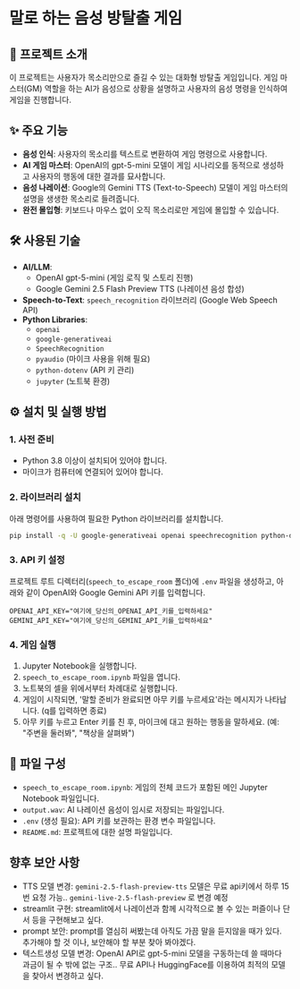 # 말로 하는 음성 방탈출 게임

## 📜 프로젝트 소개

이 프로젝트는 사용자가 목소리만으로 즐길 수 있는 대화형 방탈출 게임입니다. 게임 마스터(GM) 역할을 하는 AI가 음성으로 상황을 설명하고 사용자의 음성 명령을 인식하여 게임을 진행합니다.

## ✨ 주요 기능

-   **음성 인식**: 사용자의 목소리를 텍스트로 변환하여 게임 명령으로 사용합니다.
-   **AI 게임 마스터**: OpenAI의 gpt-5-mini 모델이 게임 시나리오를 동적으로 생성하고 사용자의 행동에 대한 결과를 묘사합니다.
-   **음성 나레이션**: Google의 Gemini TTS (Text-to-Speech) 모델이 게임 마스터의 설명을 생생한 목소리로 들려줍니다.
-   **완전 몰입형**: 키보드나 마우스 없이 오직 목소리로만 게임에 몰입할 수 있습니다.

## 🛠️ 사용된 기술

-   **AI/LLM**:
    -   OpenAI gpt-5-mini (게임 로직 및 스토리 진행)
    -   Google Gemini 2.5 Flash Preview TTS (나레이션 음성 합성)
-   **Speech-to-Text**: `speech_recognition` 라이브러리 (Google Web Speech API)
-   **Python Libraries**:
    -   `openai`
    -   `google-generativeai`
    -   `SpeechRecognition`
    -   `pyaudio` (마이크 사용을 위해 필요)
    -   `python-dotenv` (API 키 관리)
    -   `jupyter` (노트북 환경)

## ⚙️ 설치 및 실행 방법

### 1. 사전 준비

-   Python 3.8 이상이 설치되어 있어야 합니다.
-   마이크가 컴퓨터에 연결되어 있어야 합니다.

### 2. 라이브러리 설치

아래 명령어를 사용하여 필요한 Python 라이브러리를 설치합니다.

```bash
pip install -q -U google-generativeai openai speechrecognition python-dotenv pyaudio
```

### 3. API 키 설정

프로젝트 루트 디렉터리(`speech_to_escape_room` 폴더)에 `.env` 파일을 생성하고, 아래와 같이 OpenAI와 Google Gemini API 키를 입력합니다.

```
OPENAI_API_KEY="여기에_당신의_OPENAI_API_키를_입력하세요"
GEMINI_API_KEY="여기에_당신의_GEMINI_API_키를_입력하세요"
```

### 4. 게임 실행

1.  Jupyter Notebook을 실행합니다.
2.  `speech_to_escape_room.ipynb` 파일을 엽니다.
3.  노트북의 셀을 위에서부터 차례대로 실행합니다.
4.  게임이 시작되면, '말할 준비가 완료되면 아무 키를 누르세요'라는 메시지가 나타납니다. (q를 입력하면 종료)
5.  아무 키를 누르고 Enter 키를 친 후, 마이크에 대고 원하는 행동을 말하세요. (예: "주변을 둘러봐", "책상을 살펴봐")

## 📁 파일 구성

-   `speech_to_escape_room.ipynb`: 게임의 전체 코드가 포함된 메인 Jupyter Notebook 파일입니다.
-   `output.wav`: AI 나레이션 음성이 임시로 저장되는 파일입니다.
-   `.env` (생성 필요): API 키를 보관하는 환경 변수 파일입니다.
-   `README.md`: 프로젝트에 대한 설명 파일입니다.

## 향후 보안 사항

- TTS 모델 변경: `gemini-2.5-flash-preview-tts` 모델은 무료 api키에서 하루 15번 요청 가능.. `gemini-live-2.5-flash-preview` 로 변경 예정
- streamlit 구현: streamlit에서 나레이션과 함께 시각적으로 볼 수 있는 퍼즐이나 단서 등을 구현해보고 싶다.
- prompt 보안: prompt를 열심히 써봤는데 아직도 가끔 말을 듣지않을 때가 있다. 추가해야 할 것 이나, 보안해야 할 부분 찾아 봐야겠다.
- 텍스트생성 모델 변경: OpenAI API로 gpt-5-mini 모델을 구동하는데 쓸 때마다 과금이 될 수 밖에 없는 구조.. 무료 API나 HuggingFace를 이용하여 최적의 모델을 찾아서 변경하고 싶다.
